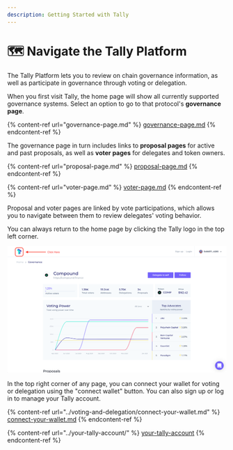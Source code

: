 ```yaml
---
description: Getting Started with Tally
---
```


# 🗺 Navigate the Tally Platform

The Tally Platform lets you to review on chain governance information, as well as participate in governance through voting or delegation.&#x20;

When you first visit Tally, the home page will show all currently supported governance systems. Select an option to go to that protocol's **governance page**.

{% content-ref url="governance-page.md" %}
[governance-page.md](governance-page.md)
{% endcontent-ref %}

The governance page in turn includes links to **proposal pages** for active and past proposals, as well as **voter pages** for delegates and token owners.

{% content-ref url="proposal-page.md" %}
[proposal-page.md](proposal-page.md)
{% endcontent-ref %}

{% content-ref url="voter-page.md" %}
[voter-page.md](voter-page.md)
{% endcontent-ref %}

Proposal and voter pages are linked by vote participations, which allows you to navigate between them to review delegates' voting behavior.

You can always return to the home page by clicking the Tally logo in the top left corner.

![](<../../.gitbook/assets/image (5).png>)

In the top right corner of any page, you can connect your wallet for voting or delegation using the "connect wallet" button. You can also sign up or log in to manage your Tally account.

{% content-ref url="../voting-and-delegation/connect-your-wallet.md" %}
[connect-your-wallet.md](../voting-and-delegation/connect-your-wallet.md)
{% endcontent-ref %}

{% content-ref url="../your-tally-account/" %}
[your-tally-account](../your-tally-account/)
{% endcontent-ref %}
